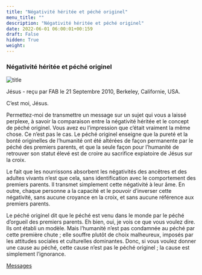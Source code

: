 ```yaml
---
title: "Négativité héritée et péché originel"
menu_title: ""
description: "Négativité héritée et péché originel"
date: 2022-06-01 06:00:01+00:159
draft: False
hidden: True
weight:
---
```

### Négativité héritée et péché originel

![title](/fr-contemporary-messages/fr-contemporary-messages-by-date-order/fr-contemporary-messages-2010/fr-2010-spiritualite-12-1.jpg)

Jésus - reçu par FAB le 21 Septembre 2010, Berkeley, Californie, USA.

C’est moi, Jésus.

Permettez-moi de transmettre un message sur un sujet qui vous a laissé perplexe, à savoir la comparaison entre la négativité héritée et le concept de péché originel. Vous avez eu l’impression que c’était vraiment la même chose. Ce n’est pas le cas. Le péché originel enseigne que la pureté et la bonté originelles de l’humanité ont été altérées de façon permanente par le péché des premiers parents, et que la seule façon pour l’humanité de retrouver son statut élevé est de croire au sacrifice expiatoire de Jésus sur la croix.

Le fait que les nourrissons absorbent les négativités des ancêtres et des adultes vivants n’est que cela, sans identification avec le comportement des premiers parents. Il transmet simplement cette négativité à leur âme. En outre, chaque personne a la capacité et le pouvoir d’inverser cette négativité, sans aucune croyance en la croix, et sans aucune référence aux premiers parents.

Le péché originel dit que le péché est venu dans le monde par le péché d’orgueil des premiers parents. Eh bien, oui, je vois ce que vous voulez dire. Ils ont établi un modèle. Mais l’humanité n’est pas condamnée au péché par cette première chute ; elle souffre plutôt de choix malheureux, imposés par les attitudes sociales et culturelles dominantes. Donc, si vous voulez donner une cause au péché, cette cause n’est pas le péché originel ; la cause est simplement l’ignorance.

[Messages](/fr-contemporary-messages/fr-contemporary-messages-by-date-order/fr-contemporary-messages-2010)